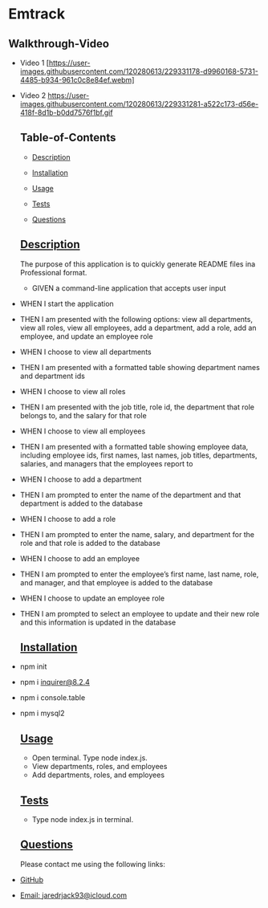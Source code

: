 # Emtrack

## Walkthrough-Video
- Video 1
[https://user-images.githubusercontent.com/120280613/229331178-d9960168-5731-4485-b934-961c0c8e84ef.webm]

- Video 2
https://user-images.githubusercontent.com/120280613/229331281-a522c173-d56e-418f-8d1b-b0dd7576f1bf.gif

  ## Table-of-Contents

  * [Description](#description)
  * [Installation](#installation)
  * [Usage](#usage)
   
  * [Tests](#tests)
  * [Questions](#questions)
  
  ## [Description](#table-of-contents)
  The purpose of this application is to quickly generate README files ina Professional format. 

  - GIVEN a command-line application that accepts user input
- WHEN I start the application
- THEN I am presented with the following options: view all departments, view all roles, view all employees, add a department, add a role, add an employee, and update an employee role
- WHEN I choose to view all departments
- THEN I am presented with a formatted table showing department names and department ids
- WHEN I choose to view all roles
- THEN I am presented with the job title, role id, the department that role belongs to, and the salary for that role
- WHEN I choose to view all employees
- THEN I am presented with a formatted table showing employee data, including employee ids, first names, last names, job titles, departments, salaries, and managers that the employees report to
- WHEN I choose to add a department
- THEN I am prompted to enter the name of the department and that department is added to the database
- WHEN I choose to add a role
- THEN I am prompted to enter the name, salary, and department for the role and that role is added to the database
- WHEN I choose to add an employee
- THEN I am prompted to enter the employee’s first name, last name, role, and manager, and that employee is added to the database
- WHEN I choose to update an employee role
- THEN I am prompted to select an employee to update and their new role and this information is updated in the database
  ## [Installation](#table-of-contents)
- npm init
- npm i inquirer@8.2.4
- npm i console.table
- npm i mysql2

  ## [Usage](#table-of-contents)
  - Open terminal. Type node index.js. 
  - View departments, roles, and employees
  - Add departments, roles, and employees

  ## [Tests](#table-of-contents)
  - Type  node index.js in terminal. 
  ## [Questions](#table-of-contents)
  Please contact me using the following links:
 -  [GitHub](https://github.com/jaredrjack)
  - [Email: jaredrjack93@icloud.com](mailto:jaredrjack93@icloud.com)
